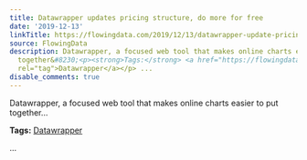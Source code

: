 ```yaml
---
title: Datawrapper updates pricing structure, do more for free
date: '2019-12-13'
linkTitle: https://flowingdata.com/2019/12/13/datawrapper-update-pricing/
source: FlowingData
description: Datawrapper, a focused web tool that makes online charts easier to put
  together&#8230;<p><strong>Tags:</strong> <a href="https://flowingdata.com/tag/datawrapper/"
  rel="tag">Datawrapper</a></p> ...
disable_comments: true
---
```

Datawrapper, a focused web tool that makes online charts easier to put together&#8230;<p><strong>Tags:</strong> <a href="https://flowingdata.com/tag/datawrapper/" rel="tag">Datawrapper</a></p> ...